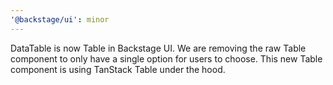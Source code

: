 ```yaml
---
'@backstage/ui': minor
---
```


DataTable is now Table in Backstage UI. We are removing the raw Table component to only have a single option for users to choose. This new Table component is using TanStack Table under the hood.
